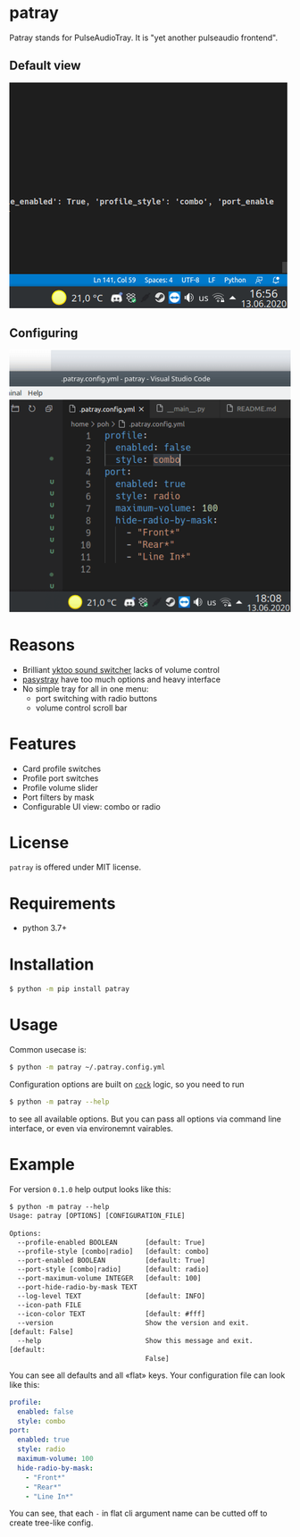 # patray
Patray stands for PulseAudioTray. It is "yet another pulseaudio frontend".

## Default view

![](https://github.com/pohmelie/patray/blob/master/gifs/Peek%202020-06-13%2016-57.gif?raw=true)

## Configuring

![](https://github.com/pohmelie/patray/blob/master/gifs/Peek%202020-06-13%2018-09.gif?raw=true)

# Reasons
- Brilliant [yktoo sound switcher](https://github.com/yktoo/indicator-sound-switcher) lacks of volume control
- [pasystray](https://github.com/christophgysin/pasystray) have too much options and heavy interface
- No simple tray for all in one menu:
    - port switching with radio buttons
    - volume control scroll bar

# Features
- Card profile switches
- Profile port switches
- Profile volume slider
- Port filters by mask
- Configurable UI view: combo or radio

# License
`patray` is offered under MIT license.

# Requirements
* python 3.7+

# Installation
``` bash
$ python -m pip install patray
```

# Usage
Common usecase is:
``` bash
$ python -m patray ~/.patray.config.yml
```
Configuration options are built on [`cock`](https://github.com/pohmelie/cock) logic, so you need to run
``` bash
$ python -m patray --help
```
to see all available options. But you can pass all options via command line interface, or even via environemnt vairables.

# Example
For version `0.1.0` help output looks like this:
```
$ python -m patray --help
Usage: patray [OPTIONS] [CONFIGURATION_FILE]

Options:
  --profile-enabled BOOLEAN       [default: True]
  --profile-style [combo|radio]   [default: combo]
  --port-enabled BOOLEAN          [default: True]
  --port-style [combo|radio]      [default: radio]
  --port-maximum-volume INTEGER   [default: 100]
  --port-hide-radio-by-mask TEXT
  --log-level TEXT                [default: INFO]
  --icon-path FILE
  --icon-color TEXT               [default: #fff]
  --version                       Show the version and exit.  [default: False]
  --help                          Show this message and exit.  [default:
                                  False]
```
You can see all defaults and all «flat» keys. Your configuration file can look like this:
``` yml
profile:
  enabled: false
  style: combo
port:
  enabled: true
  style: radio
  maximum-volume: 100
  hide-radio-by-mask:
    - "Front*"
    - "Rear*"
    - "Line In*"
```
You can see, that each `-` in flat cli argument name can be cutted off to create tree-like config.

